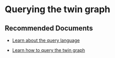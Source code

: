 <properties
	pageTitle="Querying the twin graph"
	description="Querying the twin graph"
	infoBubbleText="Querying the twin graph"
	service="Azure Digital Twins"
	resource="digitaltwins"
	ms.author="rinisbet"
	displayOrder=""
	articleId="digitaltwins-apis-queryinggraph"
	diagnosticScenario=""
	selfHelpType="generic"
	supportTopicIds="32741657"
	resourceTags=""
	productPesIds="17262"
	cloudEnvironments="public, fairfax, usnat, ussec"
	ownershipId="AzureDigTwin_DigitalTwins"
/>

# Querying the twin graph

## **Recommended Documents**

* [Learn about the query language](https://docs.microsoft.com/azure/digital-twins/concepts-query-language) 

* [Learn how to query the twin graph](https://docs.microsoft.com/azure/digital-twins/how-to-query-graph) 